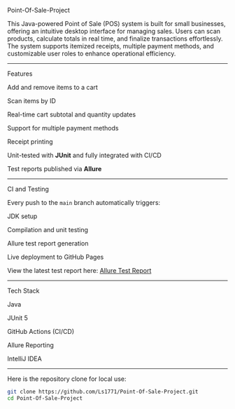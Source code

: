 Point-Of-Sale-Project

This Java-powered Point of Sale (POS) system is built for small businesses, offering an intuitive desktop interface for managing sales. Users can scan products, calculate totals in real time, and finalize transactions effortlessly. The system supports itemized receipts, multiple payment methods, and customizable user roles to enhance operational efficiency.

---

Features

Add and remove items to a cart                                     

Scan items by ID

Real-time cart subtotal and quantity updates

Support for multiple payment methods

Receipt printing

Unit-tested with **JUnit** and fully integrated with CI/CD

Test reports published via **Allure**

---

CI and Testing

Every push to the `main` branch automatically triggers:

JDK setup

Compilation and unit testing

Allure test report generation

Live deployment to GitHub Pages

View the latest test report here:
[Allure Test Report](https://ls1771.github.io/POS-Allure-Report/)

---

Tech Stack

Java

JUnit 5

GitHub Actions (CI/CD)

Allure Reporting

IntelliJ IDEA

---



 Here is the repository clone for local use:

   ```bash
   git clone https://github.com/Ls1771/Point-Of-Sale-Project.git
   cd Point-Of-Sale-Project
   ```
